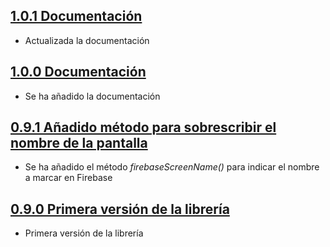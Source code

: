 ## [1.0.1 Documentación](https://svrgitpub.sdos.es/iOS/SDOSFirebase/tree/v1.0.1)

- Actualizada la documentación

## [1.0.0 Documentación](https://svrgitpub.sdos.es/iOS/SDOSFirebase/tree/v1.0.0)

- Se ha añadido la documentación

## [0.9.1 Añadido método para sobrescribir el nombre de la pantalla](https://svrgitpub.sdos.es/iOS/SDOSFirebase/tree/v0.9.1)

- Se ha añadido el método _firebaseScreenName()_ para indicar el nombre a marcar en Firebase

## [0.9.0 Primera versión de la librería](https://svrgitpub.sdos.es/iOS/SDOSFirebase/tree/v0.9.0)

- Primera versión de la librería
